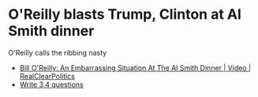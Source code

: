 # O'Reilly blasts Trump, Clinton at Al Smith dinner

O'Reilly calls the ribbing nasty

- [Bill O'Reilly: An Embarrassing Situation At The Al Smith Dinner | Video | RealClearPolitics](http://www.realclearpolitics.com/video/2016/10/22/bill_oreilly_an_embarrassing_situation_at_the_al_smith_dinner.html)
- [Write 3,4 questions](https://sac.nuu.edu.tw/cgi-bin/bett/script/bett_cgi.pl/login?exercise=dinner)

